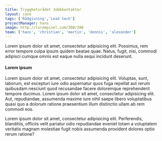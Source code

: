 ```yaml
---
title: Trygghetsrådet Jobbkontakter
layout: case
tags: ['Rådgivning','Lead tech']
projectManager: hans
image: http://lorempixel.com/300/200
team: ['hans', 'christian', 'martin', 'dennis', 'alexander']
---
```


Lorem ipsum dolor sit amet, consectetur adipisicing elit. Possimus, rem error tempore culpa ipsum quidem beatae quae. Natus, fugit, nisi, commodi adipisci cumque omnis est eaque nulla sequi incidunt deserunt.

#### Lorem ipsum
Lorem ipsum dolor sit amet, consectetur adipisicing elit. Voluptas, sunt, laborum, est excepturi iure odio aspernatur quos fuga repellat aut rerum quibusdam nesciunt quod recusandae facere doloremque reprehenderit tempore ducimus. Lorem ipsum dolor sit amet, consectetur adipisicing elit. Aut, repudiandae, assumenda maxime iure nihil saepe libero voluptatibus quasi quo a dolorum ratione praesentium illum distinctio ullam ab rem commodi eos.

Lorem ipsum dolor sit amet, consectetur adipisicing elit. Perferendis, blanditiis, officiis velit pariatur odio repudiandae eveniet totam a voluptatem veritatis magnam molestiae fugit nobis assumenda provident dolores optio rerum ratione?